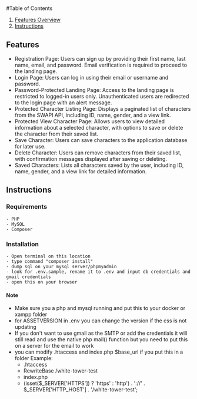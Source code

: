 # 


#Table of Contents
1. [Features Overview](#Features)
2. [Instructions](#Instructions)

## Features
- Registration Page: Users can sign up by providing their first name, last name, email, and password. Email verification is required to proceed to the landing page.
- Login Page: Users can log in using their email or username and password.
- Password-Protected Landing Page: Access to the landing page is restricted to logged-in users only. Unauthenticated users are redirected to the login page with an alert message.
- Protected Character Listing Page: Displays a paginated list of characters from the SWAPI API, including ID, name, gender, and a view link.
- Protected View Character Page: Allows users to view detailed information about a selected character, with options to save or delete the character from their saved list.
- Save Character: Users can save characters to the application database for later use.
- Delete Character: Users can remove characters from their saved list, with confirmation messages displayed after saving or deleting.
- Saved Characters: Lists all characters saved by the user, including ID, name, gender, and a view link for detailed information.

## Instructions

### Requirements
    - PHP
    - MySQL
    - Composer

### Installation
    - Open terminal on this location
    - type command "composer install"
    - dump sql on your mysql server/phpmyadmin
    - look for .env.sample, rename it to .env and input db credentials and gmail credentials
    - open this on your browser

#### Note
- Make sure you a php and mysql running and put this to your docker or xampp folder
- for ASSETVERSION in .env you can change the version if the css is not updating
- If you don't want to use gmail as the SMTP or add the credentials it will still read and use the native php mail() function but you need to put this on a server for the email to work
- you can modify .htaccess and index.php $base_url if you put this in a folder
Example:
    - .htaccess
    - RewriteBase /white-tower-test
    - index.php
    - (isset($_SERVER['HTTPS']) ? 'https' : 'http') . '://' . $_SERVER['HTTP_HOST'] . '/white-tower-test'; 

